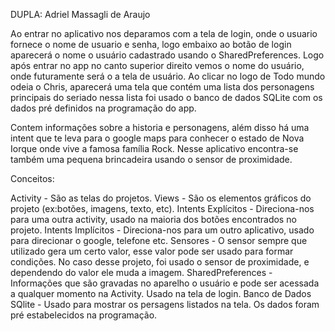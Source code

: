 DUPLA: Adriel Massagli de Araujo

Ao entrar no aplicativo nos deparamos com a tela de login, onde o usuario fornece o nome de usuario e senha, 
logo embaixo ao botão de login aparecerá o nome o usuário cadastrado usando o SharedPreferences. Logo após entrar no app
no canto superior direito vemos o nome do usuário, onde futuramente será o a tela de usuário. 
Ao clicar no logo de Todo mundo odeia o Chris, aparecerá uma tela que contém uma lista dos personagens principais do seriado
nessa lista foi usado o banco de dados SQLite com os dados pré definidos na programação do app.

Contem informações sobre a historia e personagens, além disso há uma intent 
que te leva para o google maps para conhecer o estado de Nova Iorque onde vive a famosa família Rock. Nesse aplicativo encontra-se 
também uma pequena brincadeira usando o sensor de proximidade.

Conceitos:

Activity - São as telas do projetos.
Views - São os elementos gráficos do projeto (ex:botões, imagens, texto, etc).
Intents Explícitos - Direciona-nos para uma outra activity, usado na maioria dos botões encontrados no projeto.
Intents Implícitos - Direciona-nos para um outro aplicativo, usado para direcionar o google, telefone etc.
Sensores - O sensor sempre que utilizado gera um certo valor, esse valor pode ser usado para formar condições. No caso desse projeto, foi usado o sensor de proximidade, e dependendo do valor ele muda a imagem.
SharedPreferences - Informações que são gravadas no aparelho o usuário e pode ser acessada a qualquer momento na Activity. Usado na tela de login.
Banco de Dados SQlite - Usado para mostrar os persagens listados na tela. Os dados foram pré estabelecidos na programação.
